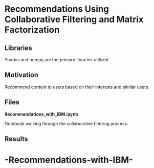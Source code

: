 # Recommendations Using Collaborative Filtering and Matrix Factorization

## Libraries

Pandas and numpy are the primary libraries utilized.

## Motivation

Recommend content to users based on their interests and similar users. 

## Files

**Recommendations_with_IBM.ipynb**

Notebook walking through the collaborative filtering process.

## Results
# -Recommendations-with-IBM-
